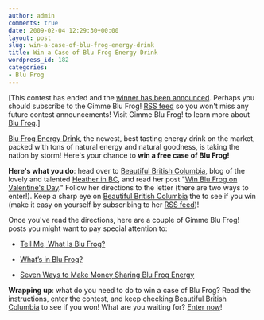 ```yaml
---
author: admin
comments: true
date: 2009-02-04 12:29:30+00:00
layout: post
slug: win-a-case-of-blu-frog-energy-drink
title: Win a Case of Blu Frog Energy Drink
wordpress_id: 182
categories:
- Blu Frog
---
```


[This contest has ended and the [winner has been announced](http://gimmeblufrog.com/2009/02/14/blu-frog-energy-giveaway-winner-announced/). Perhaps you should subscribe to the Gimme Blu Frog! [RSS feed](http://gimmeblufrog.com/feed/) so you won't miss any future contest announcements! Visit Gimme Blu Frog! to learn more about [Blu Frog](http://gimmeblufrog.com).]

[Blu Frog Energy Drink](http://gimmeblufrog.com), the newest, best tasting energy drink on the market, packed with tons of natural energy and natural goodness, is taking the nation by storm!  Here's your chance to **win a free case of Blu Frog!**

**Here's what you do**: head over to [Beautiful British Columbia](http://boatinginbeautifulbritishcolumbia.com/), blog of the lovely and talented [Heather in BC](http://www.twitter.com/heatherinBC), and read her post "[Win Blu Frog on Valentine's Day](http://boatinginbeautifulbritishcolumbia.com/2009/02/03/win-blu-frog-on-valentines-day/)."  Follow her directions to the letter (there are two ways to enter!).  Keep a sharp eye on [Beautiful British Columbia](http://boatinginbeautifulbritishcolumbia.com/) the to see if you win (make it easy on yourself by subscribing to her [RSS feed](http://boatinginbeautifulbritishcolumbia.com/feed/))!

Once you've read the directions, here are a couple of Gimme Blu Frog! posts you might want to pay special attention to:



	
  * [Tell Me, What Is Blu Frog?](http://gimmeblufrog.com/2009/01/27/tell-me-what-is-blu-frog/)

	
  * [What’s in Blu Frog?](http://gimmeblufrog.com/2009/01/30/whats-in-blu-frog/)

	
  * [Seven Ways to Make Money Sharing Blu Frog Energy](http://gimmeblufrog.com/2009/01/28/seven-ways-to-make-money-sharing-blu-frog-energy/)


**Wrapping up**: what do you need to do to win a case of Blu Frog? Read the [instructions](http://boatinginbeautifulbritishcolumbia.com/2009/02/03/win-blu-frog-on-valentines-day/), enter the contest, and keep checking [Beautiful British Columbia](http://boatinginbeautifulbritishcolumbia.com/) to see if you won!  What are you waiting for?  [Enter now](http://boatinginbeautifulbritishcolumbia.com/2009/02/03/win-blu-frog-on-valentines-day/)!
